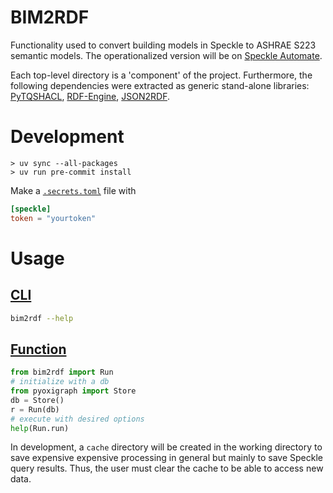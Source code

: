 # BIM2RDF

Functionality used to convert building models in Speckle to ASHRAE S223 semantic models.
The operationalized version will be on [Speckle Automate](https://www.speckle.systems/product/automate).

Each top-level directory is a 'component' of the project.
Furthermore, the following dependencies were extracted as
generic stand-alone libraries:
[PyTQSHACL](https://github.com/pnnl/pytqshacl/),
[RDF-Engine](https://github.com/pnnl/rdf-engine/),
[JSON2RDF](https://github.com/pnnl/json2rdf/).


# Development

```
> uv sync --all-packages
> uv run pre-commit install
```
Make a [`.secrets.toml`](./.secrets.toml) file with
```toml
[speckle]
token = "yourtoken"
```

# Usage

## [CLI](./src/bim2rdf/cli.py)
```bash
bim2rdf --help
```

## [Function](./src/bim2rdf/engine.py)

```python
from bim2rdf import Run
# initialize with a db
from pyoxigraph import Store
db = Store()
r = Run(db)
# execute with desired options
help(Run.run)
```

In development, a `cache` directory will be created in the working directory
to save expensive expensive processing in general
but mainly to save Speckle query results.
Thus, the user must clear the cache to be able to access new data.
